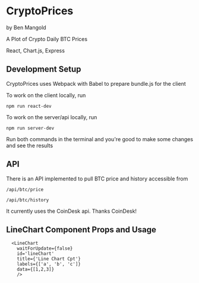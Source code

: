 # CryptoPrices
by Ben Mangold

A Plot of Crypto Daily BTC Prices

React, Chart.js, Express

## Development Setup

CryptoPrices uses Webpack with Babel to prepare bundle.js for the client

To work on the client locally, run 

`npm run react-dev`

To work on the server/api locally, run 

`npm run server-dev`

Run both commands in the terminal and you're good to make some changes and see the results

## API

There is an API implemented to pull BTC price and history accessible from

`/api/btc/price`

`/api/btc/history`

It currently uses the CoinDesk api.  Thanks CoinDesk!

## LineChart Component Props and Usage

```
  <LineChart 
    waitForUpdate={false}
    id='lineChart' 
    title={'Line Chart Cpt'} 
    labels={['a', 'b', 'c']} 
    data={[1,2,3]}
    />
```
